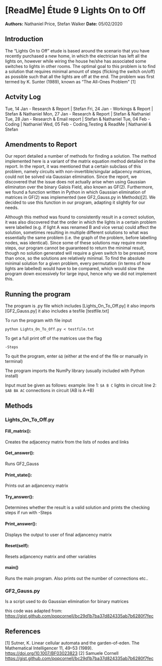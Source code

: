 [ReadMe] Étude 9 Lights On to Off  
===
**Authors:** Nathaniel Price, Stefan Walker
**Date:** 05/02/2020


## Introduction

The “Lights On to Off” etude is based around the scenario that you have recently purchased a new home, in which the electrician has left all the lights on, however while wiring the house he/she has associated some switches to lights in other rooms. The optimal goal to this problem is to find a solution that requires minimal amount of steps (flicking the switch on/off) as possible such that all the lights are off at the end. The problem was first termed by K. Sunter (1989), known as “The All-Ones Problem" [1]

## Actvity Log
Tue, 14 Jan - Research & Report | Stefan
Fri, 24 Jan - Workings & Report | Stefan & Nathaniel
Mon, 27 Jan - Research & Report | Stefan & Nathaniel
Tue, 28 Jan - Research & Email report | Stefan & Nathaniel
Tue, 04 Feb - Coding | Nathaniel
Wed, 05 Feb - Coding,Testing & ReadMe | Nathaniel & Stefan

## Amendments to Report
Our report detailed a number of methods for finding a solution. The method implemented here is a variant of the matrix equation method detailed in the report. In the report, it was mentioned that a certain subclass of this problem, namely circuits with non-invertible/singular adjacency matrices, could not be solved via Gaussian elimination. Since the report, we discovered that the issue does not actually arise when using Gaussian eliminaton over the binary Galois Field, also known as GF(2). Furthermore, we found a function written in Python in which Gaussian elimination of matrices in GF(2) was implemented (see GF2_Gauss.py in Methods)[2]. We decided to use this function in our program, adapting it slightly for our needs.


Although this method was found to consistently result in a correct solution, it was also discovered that the order in which the lights in a certain problem were labelled (e.g. if light A was renamed B and vice versa) could affect the solution, sometimes resulting in multiple different solutions to what was essentially the same problem (i.e. the graph of the problem, before labelling nodes, was identical). Since some of these solutions may require more steps, our program cannot be guaranteed to return the minimal result, though no solution generated will require a given switch to be pressed more than once, so the solutions are relatively minimal. To find the absolute minimal solution for a given problem, every permutation (in terms of how lights are labelled) would have to be compared, which would slow the program down excessively for large input, hence why we did not implement this.

## Running the program
The program is .py file which includes [Lights_On_To_Off.py] it also imports [GF2_Gauss.py] it also includes a tesfile [testfile.txt] 

To run the program with file input

```python Lights_On_To_Off.py < testfile.txt```

To get a full print off of the matrices use the flag 

```-Steps```

To quit the program, enter ```&Q``` (either at the end of the file or manually in terminal)

The program imports the NumPy library (usually included with Python install)

Input must be given as follows:
example:
line 1: ```$A B C``` lights in circuit
line 2: ```$AB BA AC``` connections in circuit (AB is A->B)

## Methods

### Lights_On_To_Off.py  
 
#### Fill_matrix():
Creates the adjacency matrix from the lists of nodes and links

#### Get_answer():
Runs GF2_Gauss 

#### Print_state():
Prints out an adjancency matrix

#### Try_answer(): 
Determines whether the result is a valid solution and prints the checking steps if run with -Steps

#### Print_answer():
Displays the output to user of final adjancency matrix

#### Reset(self):
Resets adjancency matrix and other variables 

#### main()
Runs the main program. Also prints out the number of connections etc.. 

### GF2_Gauss.py
Is a script used to do Gaussian elimination for binary matrices

this code was adapted from: https://gist.github.com/popcornell/bc29d1b7ba37d824335ab7b6280f7fec


## References

[1] Sutner, K. Linear cellular automata and the garden-of-eden. The Mathematical Intelligencer 11, 49–53 (1989). https://doi.org/10.1007/BF03023823
[2] Samuele Cornell https://gist.github.com/popcornell/bc29d1b7ba37d824335ab7b6280f7fec